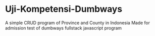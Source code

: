 # Uji-Kompetensi-Dumbways
A simple CRUD program of Province and County in Indonesia
Made for admission test of dumbways fullstack javascript program
